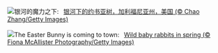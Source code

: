 ![](https://www.bing.com/th?id=OHR.JoshuaStars_ZH-CN1375098210_UHD.jpg&w=1000)银河的魔力之下:&nbsp;&ensp;[银河下的约书亚树，加利福尼亚州，美国 (© Chao Zhang/Getty Images)](https://www.bing.com/th?id=OHR.JoshuaStars_ZH-CN1375098210_UHD.jpg)
<br><br/>
![](https://www.bing.com/th?id=OHR.BunnyLove_EN-US2535495337_UHD.jpg&w=1000)The Easter Bunny is coming to town:&nbsp;&ensp;[Wild baby rabbits in spring (© Fiona McAllister Photography/Getty Images)](https://www.bing.com/th?id=OHR.BunnyLove_EN-US2535495337_UHD.jpg)
<br><br/>
